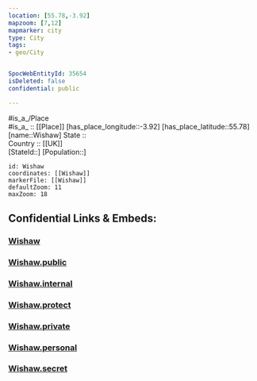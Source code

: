 ```yaml
---
location: [55.78,-3.92] 
mapzoom: [7,12] 
mapmarker: city 
type: City
tags:
- geo/City


SpocWebEntityId: 35654
isDeleted: false
confidential: public

---
```

#is_a_/Place  
#is_a_ :: [[Place]] 
[has_place_longitude::-3.92] 
[has_place_latitude::55.78] 
[name::Wishaw] 
State ::  
Country :: [[UK]]  
[StateId::] 
[Population::] 



```leaflet
id: Wishaw
coordinates: [[Wishaw]] 
markerFile: [[Wishaw]] 
defaultZoom: 11 
maxZoom: 18
```


## Confidential Links & Embeds: 

### [Wishaw](/_Standards/Earth/Continent/Europe/Europe~North/UK/Scotland/counties~Scotland/Lanarkshire~North/cities~Lanarkshire~North/Wishaw.md) 

### [Wishaw.public](/_public/Earth/Continent/Europe/Europe~North/UK/Scotland/counties~Scotland/Lanarkshire~North/cities~Lanarkshire~North/Wishaw.public.md) 

### [Wishaw.internal](/_internal/Earth/Continent/Europe/Europe~North/UK/Scotland/counties~Scotland/Lanarkshire~North/cities~Lanarkshire~North/Wishaw.internal.md) 

### [Wishaw.protect](/_protect/Earth/Continent/Europe/Europe~North/UK/Scotland/counties~Scotland/Lanarkshire~North/cities~Lanarkshire~North/Wishaw.protect.md) 

### [Wishaw.private](/_private/Earth/Continent/Europe/Europe~North/UK/Scotland/counties~Scotland/Lanarkshire~North/cities~Lanarkshire~North/Wishaw.private.md) 

### [Wishaw.personal](/_personal/Earth/Continent/Europe/Europe~North/UK/Scotland/counties~Scotland/Lanarkshire~North/cities~Lanarkshire~North/Wishaw.personal.md) 

### [Wishaw.secret](/_secret/Earth/Continent/Europe/Europe~North/UK/Scotland/counties~Scotland/Lanarkshire~North/cities~Lanarkshire~North/Wishaw.secret.md)

